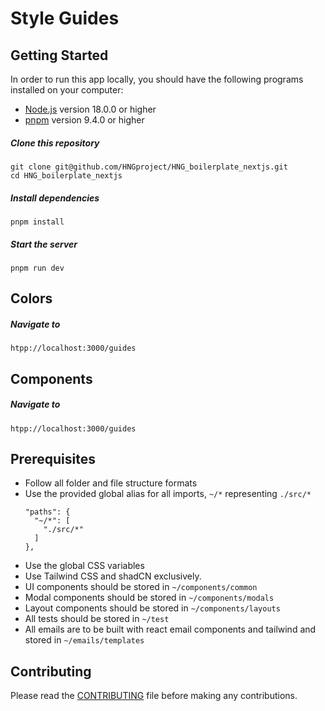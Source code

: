 # Style Guides

## Getting Started

In order to run this app locally, you should have the following programs installed on your computer:

- [Node.js](https://nodejs.org/) version 18.0.0 or higher
- [pnpm](https://yarnpkg.com/) version 9.4.0 or higher

##### Clone this repository

```
git clone git@github.com/HNGproject/HNG_boilerplate_nextjs.git
cd HNG_boilerplate_nextjs
```

##### Install dependencies

```
pnpm install
```

##### Start the server

```
pnpm run dev
```

## Colors

##### Navigate to

```
htpp://localhost:3000/guides
```

## Components

##### Navigate to

```
htpp://localhost:3000/guides
```

## Prerequisites

- Follow all folder and file structure formats
- Use the provided global alias for all imports, `~/*` representing `./src/*`
  ```
  "paths": {
    "~/*": [
      "./src/*"
    ]
  },
  ```
- Use the global CSS variables
- Use Tailwind CSS and shadCN exclusively.
- UI components should be stored in `~/components/common`
- Modal components should be stored in `~/components/modals`
- Layout components should be stored in `~/components/layouts`
- All tests should be stored in `~/test`
- All emails are to be built with react email components and tailwind and stored in `~/emails/templates`

## Contributing

Please read the [CONTRIBUTING](./CONTRIBUTING.md) file before making any contributions.
